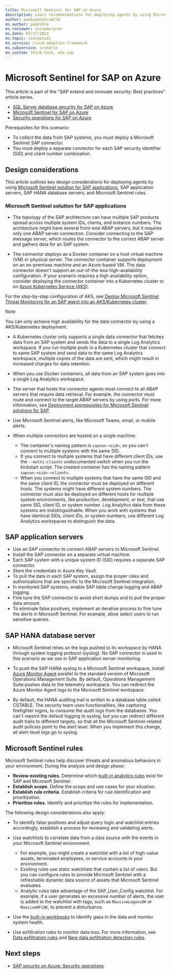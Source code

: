 ```yaml
---
title: Microsoft Sentinel for SAP on Azure
description: Learn recommendations for deploying agents by using Microsoft Sentinel solution for SAP applications, SAP application servers, and SAP HANA database servers.
author: pankajmeshramCSA
ms.author: pameshra
ms.reviewer: tozimmergren
ms.date: 07/17/2023
ms.topic: conceptual
ms.service: cloud-adoption-framework
ms.subservice: scenario
ms.custom: think-tank, e2e-sap
---
```


# Microsoft Sentinel for SAP on Azure

This article is part of the "SAP extend and innovate security: Best practices" article series.

- [SQL Server database security for SAP on Azure](./sap-lza-database-security.md)
- [Microsoft Sentinel for SAP on Azure](./sap-lza-sentinel-for-sap.md)
- [Security operations for SAP on Azure](./sap-lza-security-operations.md)

Prerequisites for this scenario:

- To collect the data from SAP systems, you must deploy a Microsoft Sentinel SAP connector.
- You must deploy a separate connector for each SAP security identifier (SID) and client number combination.

## Design considerations

This article outlines key design considerations for deploying agents by using [Microsoft Sentinel solution for SAP applications](/azure/sentinel/sap/deployment-overview), SAP application servers, SAP HANA database servers, and Microsoft Sentinel rules.

### Microsoft Sentinel solution for SAP applications

- The topology of the SAP architecture can have multiple SAP products spread across multiple system IDs, clients, and instance numbers. The architecture might have several front-end ABAP servers, but it requires only one ABAP server connection. Consider connecting to the SAP message server, which routes the connector to the correct ABAP server and gathers data for an SAP system.

- The connector deploys as a Docker container on a host virtual machine (VM) or physical server. The connector container supports deployment on an on-premises machine and an Azure-based VM. The data connector doesn't support an out-of-the-box high-availability configuration. If your scenario requires a high availability option, consider deploying the connector container into a Kubernetes cluster or on [Azure Kubernetes Service (AKS)](/azure/aks/intro-kubernetes).

For the step-by-step configuration of AKS, see [Deploy Microsoft Sentinel Threat Monitoring for an SAP agent into an AKS/Kubernetes cluster](https://techcommunity.microsoft.com/t5/microsoft-sentinel-blog/deploying-microsoft-sentinel-threat-monitoring-for-sap-agent/ba-p/3528040).

> [!NOTE]
>You can only achieve high availability for the data connector by using a AKS/Kubernetes deployment.

- A Kubernetes cluster only supports a single data connector that fetches data from an SAP system and sends the data to a single Log Analytics workspace. If you run multiple pods in a Kubernetes cluster that connect to same SAP system and send data to the same Log Analytics workspace, multiple copies of the data are sent, which might result in increased charges for data retention.

- When you use Docker containers, all data from an SAP system goes into a single Log Analytics workspace.

- The server that hosts the connector agents must connect to all ABAP servers that require data retrieval. For example, the connector must route and connect to the target ABAP servers by using ports. For more information, see [Deployment prerequisites for Microsoft Sentinel solutions for SAP](/azure/sentinel/sap/prerequisites-for-deploying-sap-continuous-threat-monitoring#system-prerequisites).

- Use Microsoft Sentinel alerts, like Microsoft Teams, email, or mobile alerts.

- When multiple connectors are hosted on a single machine:
  - The container's naming pattern is `sapcon-<sid>`, so you can't connect to multiple systems with the same SID.
  - If you connect to multiple systems that have different client IDs, use the `--multi-clients` undocumented switch when you run the kickstart script. The created container has the naming pattern `sapcon-<sid>-<client>`.
  - When you connect to multiple systems that have the same SID and the same client ID, the connector must be deployed on different hosts. The systems might have different system numbers.  The connector must also be deployed on different hosts for multiple system environments, like production, development, or test, that use same SID, client ID, or system number. Log Analytics data from these systems are indistinguishable. When you work with systems that have identical SIDs, client IDs, or system numbers, use different Log Analytics workspaces to distinguish the data.

## SAP application servers

- Use an SAP connector to connect ABAP servers to Microsoft Sentinel.
- Install the SAP connector on a separate virtual machine.
- Each SAP system with a unique system ID (SID) requires a separate SAP connector.
- Store the credentials in Azure Key Vault.
- To pull the data in each SAP system, assign the proper roles and authorizations that are specific to the Microsoft Sentinel integration.
- In monitored SAP systems, enable SAP table change logging and ABAP logging.
- Fine tune the SAP connector to avoid short dumps and to pull the proper data amount.
- To eliminate false positives, implement an iterative process to fine tune the alerts in Microsoft Sentinel. For example, allow select users to run sensitive queries.

## SAP HANA database server

- Microsoft Sentinel relies on the logs pushed to its workspace by HANA through system logging protocol (syslog). No SAP connector is used in this scenario as we use in SAP application server monitoring.

- To push the SAP HANA syslog to a Microsoft Sentinel workspace, install [Azure Monitor Agent](/azure/azure-monitor/agents/agents-overview) parallel to the standard version of Microsoft Operations Management Suite. By default, Operations Management Suite pushes data to the telemetry workspace. You can redirect the Azure Monitor Agent logs to the Microsoft Sentinel workspace.

- By default, the HANA auditing trail is written to a database table called CSTABLE. The security team uses functionalities, like capturing firefighter logins, to consume the audit logs from the databases. You can't repoint the default logging to syslog, but you can redirect different audit trails to different targets, so that all the Microsoft Sentinel-related audit policies point to the alert level. When you implement this change, all alert-level logs go to syslog.

## Microsoft Sentinel rules

Microsoft Sentinel rules help discover threats and anomalous behaviors in your environment. During the analysis and design phase:
  
- **Review existing rules.** Determine which [built-in analytics rules](/azure/sentinel/sap/sap-solution-security-content#built-in-analytics-rules) exist for SAP and Microsoft Sentinel.
- **Establish scope.** Define the scope and use cases for your situation.
- **Establish rule criteria.** Establish criteria for rule identification and prioritization.
- **Prioritize rules.** Identify and prioritize the rules for implementation.

The following design considerations also apply:

- To identify false positives and adjust query logic and watchlist entries accordingly, establish a process for reviewing and validating alerts.

- Use watchlists to correlate data from a data source with the events in your Microsoft Sentinel environment.
  - For example, you might create a watchlist with a list of high-value assets, terminated employees, or service accounts in your environment.
  - Existing rules use static watchlists that contain a list of users. But you can configure rules to provide Microsoft Sentinel with a refreshable dynamic data source of assets that Microsoft Sentinel evaluates.
  - Analytic rules take advantage of the SAP_User_Config watchlist. For example, if a user generates an excessive number of alerts, the user is added to the watchlist with tags, such as `MassiveLogonsOK` or `MassiveRFCOK`, to prevent a disturbance.

- Use the [built-in workbooks](/azure/sentinel/sap/sap-solution-security-content#built-in-workbooks) to identify gaps in the data and monitor system health.

- Use exfiltration rules to monitor data loss. For more information, see [Data exfiltration rules](/azure/sentinel/sap/sap-solution-security-content#data-exfiltration) and [New data exfiltration detection rules](https://techcommunity.microsoft.com/t5/microsoft-sentinel-blog/microsoft-sentinel-solution-for-sap-applications-new-data/ba-p/3716881).

## Next steps

- [SAP security on Azure: Security operations](./sap-lza-security-operations.md)
